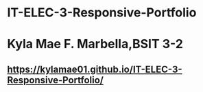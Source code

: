 # IT-ELEC-3-Responsive-Portfolio
# Kyla Mae F. Marbella,BSIT 3-2
## https://kylamae01.github.io/IT-ELEC-3-Responsive-Portfolio/
